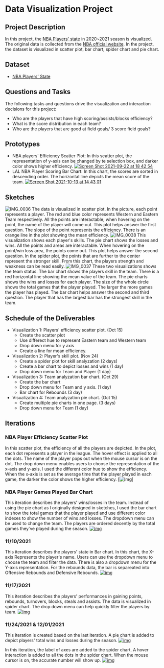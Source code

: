 # Data Visualization Project

## Project Description
In this project, the [NBA Players' state](https://gist.github.com/yichenlilyc/e82f39f103162cda7efc2c5662e203fd) in 2020~2021 season is visualized. The original data is collected from the [NBA official website](https://www.nba.com/stats/players/traditional/?sort=TD3&dir=-1). In the project, the dataset is visualized in scatter plot, bar chart, spider chart and pie chart.

## Dataset
* [NBA Players' State](https://gist.github.com/yichenlilyc/e82f39f103162cda7efc2c5662e203fd)

## Questions and Tasks
The following tasks and questions drive the visualization and interaction decisions for this project:
* Who are the players that have high scoring/assists/blocks efficiency?
* What is the score distribution in each team?
* Who are the players that are good at field goals/ 3 score field goals?

## Prototypes
* NBA players' Efficiency Scatter Plot: In this scatter plot, the representation of y-axis can be changed by te selection box, and darker color shows higher efficiency. 
[![Screen Shot 2021-09-22 at 18 42 54](https://user-images.githubusercontent.com/44181571/134443425-82365ff4-8499-4170-92f6-18dca65c3d31.png)](https://vizhub.com/yichenlilyc/d692441922ab4bb4ac3e53081d7fe0af)
* LAL NBA Player Scoring Bar Chart: In this chart, the scores are sorted in descending order. The horizontal line depicts the mean score of the team.
[![Screen Shot 2021-10-13 at 14 43 01](https://user-images.githubusercontent.com/44181571/137216684-4c15e5d4-fa78-480d-aaa6-fcfb0e8ca62d.png)](https://vizhub.com/yichenlilyc/0baca9e766834caba2b65d6d6e21b436) 

## Sketches
![IMG_0036](https://user-images.githubusercontent.com/44181571/137221818-8d0fe0d0-fdcc-4ff5-ad55-7dd3c1640279.jpg)
The data is visualized in scatter plot. In the picture, each point represents a player. The red and blue color represents Western and Eastern Team respectively. All the points are interactable, when hovering on the point, the name of the player will come out. 
This plot helps answer the first question. The slope of the point represents the efficiency. There is an orange line in the plot showing the mean efficiency.
![IMG_0038](https://user-images.githubusercontent.com/44181571/137221836-aebc403f-3649-4202-bb4f-e63387f6bd6c.jpg)
This visualization shows each player's skills. The pie chart shows the losses and wins. All the points and areas are interactable. When hovering on the point/win loss area, the points come out. 
This plot helps answer the second question. In the spider plot, the points that are further to the center represent the stronger skill. From this chart, the players strength and weakness can be read easily.
![IMG_0037](https://user-images.githubusercontent.com/44181571/137221860-f53f24aa-24f9-450a-94b3-511cbc308875.jpg)
These two visualizations shows the team status. The bar chart shows the players skill in the team. There is a red horizontal line showing the mean value of the team. The pie charts shows the wins and losses for each player. The size of the whole circle shows the total games that the player played. The larger the more games the player has played. 
The bar chart helps answer the second and third question. The player that has the largest bar has the strongest skill in the team.

## Schedule of the Deliverables
* Visualization 1: Players' efficiency scatter plot. (Oct 15)
  * Create the scatter plot
  * Use differect hue to represent Eastern team and Western team
  * Drop down menu for y axis
  * Create a line for mean efficiency.
* Visualization 2: Player's skill plot. (Nov 24)
  * Create a spider plot for skill analyzation (2 days)
  * Create a bar chart to depict losses and wins (1 day)
  * Drop down menu for Team and Player (1 day)
* Visualization 3: Team analyzation bar chart. (Oct 29)
  * Create the bar chart 
  * Drop down menu for Team and y axis. (1 day)
  * Bar chart for Rebounds (3 day)
* Visualization 4: Team analyzation pie chart. (Oct 15)
  * Create multiple pie charts in one page. (3 days)
  * Drop down menu for Team (1 day)

## Iterations
### NBA Player Efficiency Scatter Plot
In this scatter plot, the efficiency of all the players are depicted. In the plot, each dot represents a player in the league. The hover effect is applied to all the dots. The name of the player pops out when the mouse cursor is on the dot. The drop down menu enables users to choose the representation of the x-axis and y-axis. I used the different color hue to show the efficiency. When the x-axis is set as the average time that the player played in each game, the darker the color shows the higher efficiency.
[![img](https://user-images.githubusercontent.com/44181571/145342614-b0584b3b-e36d-4ed8-8cf9-1adbbbfa6f86.png)]

### NBA Player Games Played Bar Chart
This iteration describes the players' wins/losses in the team. Instead of using the pie chart as I originally designed in sketches, I used the bar chart to show the total games that the player played and use different color indexes to show the number of wins and losses. The dropdown menu can be used to change the team. The players are ordered decently by the total games they've played during the season.
[![img](https://user-images.githubusercontent.com/44181571/139180976-ec0a9197-663f-4e8e-877d-2d8dccba780b.png)](https://vizhub.com/yichenlilyc/539d25adc25942359d0cd205959603f0?edit=files&file=index.js)

### 11/10/2021
This iteration describes the players' state in Bar chart. In this chart, the X-axis Represents the player's name. Users can use the dropdown menu to choose the team and filter the data. There is also a dropdown menu for the Y-axis representation. For the rebounds data, the bar is separeated into Offensive Rebounds and Defensive Rebounds.
[![img](https://user-images.githubusercontent.com/44181571/141229232-c81b2f41-e227-4d7a-a842-8defe4ba5f22.png)](https://vizhub.com/yichenlilyc/584f1db67d254305aec291f72a296c8d?edit=files&file=index.html)

### 11/17/2021
This iteration describes the players' performances in gaining points, rebounds, turnovers, blocks, steals and assists. The data is visualized in spider chart. The drop down menu can help quickly filter the players by team.
[![img](https://user-images.githubusercontent.com/44181571/143179663-f89f1af0-bd31-4b54-ac21-5c8fd3be8448.png)](https://vizhub.com/yichenlilyc/99b510120dcc4b4c8100a0005ee632a1?edit=files&file=index.js)

### 11/24/2021 & 12/01/2021
This iteration is created based on the last iteration. A pie chart is added to depict players' total wins and losses during the season.
[![img](https://user-images.githubusercontent.com/44181571/143282214-6cc35cba-db86-4ed1-a646-e775a4318f3e.png)](https://vizhub.com/yichenlilyc/c9cb841318ac47e4ab1c0aad0bed8b76?edit=files&file=index.html)

In this iteration, the label of axes are added to the spider chart. A hover interaction is added to all the dots in the spider chart. When the mouse cursor is on, the accurate number will show up.
[![img](https://user-images.githubusercontent.com/44181571/144335940-b0839f6d-7563-40fa-9428-faab950afc0b.png)](https://vizhub.com/yichenlilyc/825ccc94175143e2add9e45b98efc2d4?edit=files&file=index.js)


